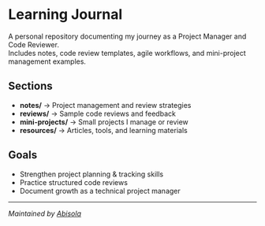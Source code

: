 # Learning Journal

A personal repository documenting my journey as a Project Manager and Code Reviewer.  
Includes notes, code review templates, agile workflows, and mini-project management examples.

## Sections
- **notes/** → Project management and review strategies
- **reviews/** → Sample code reviews and feedback
- **mini-projects/** → Small projects I manage or review
- **resources/** → Articles, tools, and learning materials

## Goals
- Strengthen project planning & tracking skills
- Practice structured code reviews
- Document growth as a technical project manager

---
*Maintained by [Abisola](https://github.com/Btina3)*
